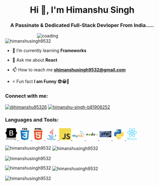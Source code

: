 
<h1 align="center">Hi 👋, I'm Himanshu Singh</h1>
<h3 align="center">A Passinate & Dedicated Full-Stack Devloper From India.....</h3>
<img align="right" alt="coading" width="400" src="https://camo.githubusercontent.com/cae12fddd9d6982901d82580bdf321d81fb299141098ca1c2d4891870827bf17/68747470733a2f2f6d69726f2e6d656469756d2e636f6d2f6d61782f313336302f302a37513379765349765f7430696f4a2d5a2e676966">

<p align="left"> <img src="https://komarev.com/ghpvc/?username=himanshusingh9532&label=Profile%20views&color=0e75b6&style=flat" alt="himanshusingh9532" /> </p>

- 🌱 I’m currently learning **Frameworks**

- 💬 Ask me about **React**

- 📫 How to reach me **shimanshusingh9532@gmail.com**

- ⚡ Fun fact **I am Funny 😎😀🥰**

<h3 align="left">Connect with me:</h3>
<p align="left">
<a href="https://twitter.com/@himanshu95326" target="blank"><img align="center" src="https://raw.githubusercontent.com/rahuldkjain/github-profile-readme-generator/master/src/images/icons/Social/twitter.svg" alt="@himanshu95326" height="30" width="40" /></a>
<a href="https://linkedin.com/in/himanshu-singh-b81906252" target="blank"><img align="center" src="https://raw.githubusercontent.com/rahuldkjain/github-profile-readme-generator/master/src/images/icons/Social/linked-in-alt.svg" alt="himanshu-singh-b81906252" height="30" width="40" /></a>
</p>

<h3 align="left">Languages and Tools:</h3>
<p align="left"> <a href="https://getbootstrap.com" target="_blank" rel="noreferrer"> <img src="https://raw.githubusercontent.com/devicons/devicon/master/icons/bootstrap/bootstrap-plain-wordmark.svg" alt="bootstrap" width="40" height="40"/> </a> <a href="https://www.w3schools.com/css/" target="_blank" rel="noreferrer"> <img src="https://raw.githubusercontent.com/devicons/devicon/master/icons/css3/css3-original-wordmark.svg" alt="css3" width="40" height="40"/> </a> <a href="https://www.w3.org/html/" target="_blank" rel="noreferrer"> <img src="https://raw.githubusercontent.com/devicons/devicon/master/icons/html5/html5-original-wordmark.svg" alt="html5" width="40" height="40"/> </a> <a href="https://www.java.com" target="_blank" rel="noreferrer"> <img src="https://raw.githubusercontent.com/devicons/devicon/master/icons/java/java-original.svg" alt="java" width="40" height="40"/> </a> <a href="https://developer.mozilla.org/en-US/docs/Web/JavaScript" target="_blank" rel="noreferrer"> <img src="https://raw.githubusercontent.com/devicons/devicon/master/icons/javascript/javascript-original.svg" alt="javascript" width="40" height="40"/> </a> <a href="https://www.mysql.com/" target="_blank" rel="noreferrer"> <img src="https://raw.githubusercontent.com/devicons/devicon/master/icons/mysql/mysql-original-wordmark.svg" alt="mysql" width="40" height="40"/> </a> <a href="https://nodejs.org" target="_blank" rel="noreferrer"> <img src="https://raw.githubusercontent.com/devicons/devicon/master/icons/nodejs/nodejs-original-wordmark.svg" alt="nodejs" width="40" height="40"/> </a> <a href="https://www.php.net" target="_blank" rel="noreferrer"> <img src="https://raw.githubusercontent.com/devicons/devicon/master/icons/php/php-original.svg" alt="php" width="40" height="40"/> </a> <a href="https://www.python.org" target="_blank" rel="noreferrer"> <img src="https://raw.githubusercontent.com/devicons/devicon/master/icons/python/python-original.svg" alt="python" width="40" height="40"/> </a> <a href="https://reactjs.org/" target="_blank" rel="noreferrer"> <img src="https://raw.githubusercontent.com/devicons/devicon/master/icons/react/react-original-wordmark.svg" alt="react" width="40" height="40"/> </a> </p>

<p><img align="left" src="https://github-readme-stats.vercel.app/api/top-langs?username=himanshusingh9532&show_icons=true&locale=en&layout=compact" alt="himanshusingh9532" /></p>

<p>&nbsp;<img align="center" src="https://github-readme-stats.vercel.app/api?username=himanshusingh9532&show_icons=true&locale=en" alt="himanshusingh9532" /></p>

<p><img align="center" src="https://github-readme-streak-stats.herokuapp.com/?user=himanshusingh9532&" alt="himanshusingh9532" /></p>
<p><img align="left" src="https://github-readme-stats.vercel.app/api/top-langs?username=himanshusingh9532&show_icons=true&locale=en&layout=compact" alt="himanshusingh9532" /></p>

<p>&nbsp;<img align="center" src="https://github-readme-stats.vercel.app/api?username=himanshusingh9532&show_icons=true&locale=en" alt="himanshusingh9532" /></p>

<p><img align="center" src="https://github-readme-streak-stats.herokuapp.com/?user=himanshusingh9532&" alt="himanshusingh9532" /></p>
